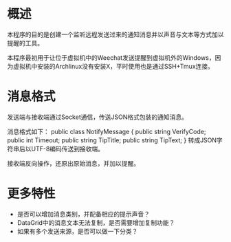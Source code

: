 # 概述
本程序的目的是创建一个监听远程发送过来的通知消息并以声音与文本等方式加以提醒的工具。

本程序最初用于让位于虚拟机中的Weechat发送提醒到虚拟机外的Windows，因为虚拟机中安装的Archlinux没有安装X，平时使用也是通过SSH+Tmux连接。

# 消息格式
发送端与接收端通过Socket通信，传送JSON格式包装的通知消息。

消息格式如下：
    public class NotifyMessage
    {
        public string VerifyCode;
        public int Timeout;
        public string TipTitle;
        public string TipText;
    }
转成JSON字符串后以UTF-8编码传送到接收端。

接收端反向操作，还原出原始消息，并加以提醒。

# 更多特性
- 是否可以增加消息类别，并配备相应的提示声音？
- DataGrid中的消息文本无法复制，是否需要增加复制功能？
- 如果有多个发送来源，是否可以做一下分类？
